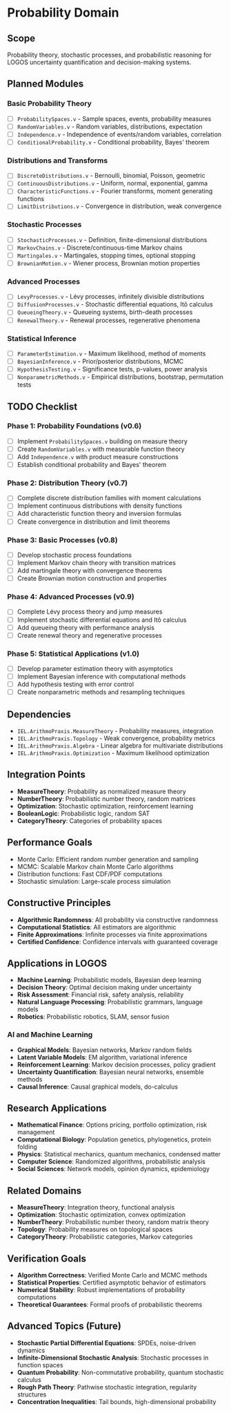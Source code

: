 # Probability Domain

## Scope
Probability theory, stochastic processes, and probabilistic reasoning for LOGOS uncertainty quantification and decision-making systems.

## Planned Modules

### Basic Probability Theory
- [ ] `ProbabilitySpaces.v` - Sample spaces, events, probability measures
- [ ] `RandomVariables.v` - Random variables, distributions, expectation
- [ ] `Independence.v` - Independence of events/random variables, correlation
- [ ] `ConditionalProbability.v` - Conditional probability, Bayes' theorem

### Distributions and Transforms
- [ ] `DiscreteDistributions.v` - Bernoulli, binomial, Poisson, geometric
- [ ] `ContinuousDistributions.v` - Uniform, normal, exponential, gamma
- [ ] `CharacteristicFunctions.v` - Fourier transforms, moment generating functions
- [ ] `LimitDistributions.v` - Convergence in distribution, weak convergence

### Stochastic Processes
- [ ] `StochasticProcesses.v` - Definition, finite-dimensional distributions
- [ ] `MarkovChains.v` - Discrete/continuous-time Markov chains
- [ ] `Martingales.v` - Martingales, stopping times, optional stopping
- [ ] `BrownianMotion.v` - Wiener process, Brownian motion properties

### Advanced Processes
- [ ] `LevyProcesses.v` - Lévy processes, infinitely divisible distributions
- [ ] `DiffusionProcesses.v` - Stochastic differential equations, Itô calculus
- [ ] `QueueingTheory.v` - Queueing systems, birth-death processes
- [ ] `RenewalTheory.v` - Renewal processes, regenerative phenomena

### Statistical Inference
- [ ] `ParameterEstimation.v` - Maximum likelihood, method of moments
- [ ] `BayesianInference.v` - Prior/posterior distributions, MCMC
- [ ] `HypothesisTesting.v` - Significance tests, p-values, power analysis
- [ ] `NonparametricMethods.v` - Empirical distributions, bootstrap, permutation tests

## TODO Checklist

### Phase 1: Probability Foundations (v0.6)
- [ ] Implement `ProbabilitySpaces.v` building on measure theory
- [ ] Create `RandomVariables.v` with measurable function theory
- [ ] Add `Independence.v` with product measure constructions
- [ ] Establish conditional probability and Bayes' theorem

### Phase 2: Distribution Theory (v0.7)
- [ ] Complete discrete distribution families with moment calculations
- [ ] Implement continuous distributions with density functions
- [ ] Add characteristic function theory and inversion formulas
- [ ] Create convergence in distribution and limit theorems

### Phase 3: Basic Processes (v0.8)
- [ ] Develop stochastic process foundations
- [ ] Implement Markov chain theory with transition matrices
- [ ] Add martingale theory with convergence theorems
- [ ] Create Brownian motion construction and properties

### Phase 4: Advanced Processes (v0.9)
- [ ] Complete Lévy process theory and jump measures
- [ ] Implement stochastic differential equations and Itô calculus
- [ ] Add queueing theory with performance analysis
- [ ] Create renewal theory and regenerative processes

### Phase 5: Statistical Applications (v1.0)
- [ ] Develop parameter estimation theory with asymptotics
- [ ] Implement Bayesian inference with computational methods
- [ ] Add hypothesis testing with error control
- [ ] Create nonparametric methods and resampling techniques

## Dependencies
- `IEL.ArithmoPraxis.MeasureTheory` - Probability measures, integration
- `IEL.ArithmoPraxis.Topology` - Weak convergence, probability metrics
- `IEL.ArithmoPraxis.Algebra` - Linear algebra for multivariate distributions
- `IEL.ArithmoPraxis.Optimization` - Maximum likelihood optimization

## Integration Points
- **MeasureTheory**: Probability as normalized measure theory
- **NumberTheory**: Probabilistic number theory, random matrices
- **Optimization**: Stochastic optimization, reinforcement learning
- **BooleanLogic**: Probabilistic logic, random SAT
- **CategoryTheory**: Categories of probability spaces

## Performance Goals
- Monte Carlo: Efficient random number generation and sampling
- MCMC: Scalable Markov chain Monte Carlo algorithms
- Distribution functions: Fast CDF/PDF computations
- Stochastic simulation: Large-scale process simulation

## Constructive Principles
- **Algorithmic Randomness**: All probability via constructive randomness
- **Computational Statistics**: All estimators are algorithmic
- **Finite Approximations**: Infinite processes via finite approximations
- **Certified Confidence**: Confidence intervals with guaranteed coverage

## Applications in LOGOS
- **Machine Learning**: Probabilistic models, Bayesian deep learning
- **Decision Theory**: Optimal decision making under uncertainty
- **Risk Assessment**: Financial risk, safety analysis, reliability
- **Natural Language Processing**: Probabilistic grammars, language models
- **Robotics**: Probabilistic robotics, SLAM, sensor fusion

### AI and Machine Learning
- **Graphical Models**: Bayesian networks, Markov random fields
- **Latent Variable Models**: EM algorithm, variational inference
- **Reinforcement Learning**: Markov decision processes, policy gradient
- **Uncertainty Quantification**: Bayesian neural networks, ensemble methods
- **Causal Inference**: Causal graphical models, do-calculus

## Research Applications
- **Mathematical Finance**: Options pricing, portfolio optimization, risk management
- **Computational Biology**: Population genetics, phylogenetics, protein folding
- **Physics**: Statistical mechanics, quantum mechanics, condensed matter
- **Computer Science**: Randomized algorithms, probabilistic analysis
- **Social Sciences**: Network models, opinion dynamics, epidemiology

## Related Domains
- **MeasureTheory**: Integration theory, functional analysis
- **Optimization**: Stochastic optimization, convex optimization
- **NumberTheory**: Probabilistic number theory, random matrix theory
- **Topology**: Probability measures on topological spaces
- **CategoryTheory**: Probabilistic categories, Markov categories

## Verification Goals
- **Algorithm Correctness**: Verified Monte Carlo and MCMC methods
- **Statistical Properties**: Certified asymptotic behavior of estimators
- **Numerical Stability**: Robust implementations of probability computations
- **Theoretical Guarantees**: Formal proofs of probabilistic theorems

## Advanced Topics (Future)
- **Stochastic Partial Differential Equations**: SPDEs, noise-driven dynamics
- **Infinite-Dimensional Stochastic Analysis**: Stochastic processes in function spaces
- **Quantum Probability**: Non-commutative probability, quantum stochastic calculus
- **Rough Path Theory**: Pathwise stochastic integration, regularity structures
- **Concentration Inequalities**: Tail bounds, high-dimensional probability
